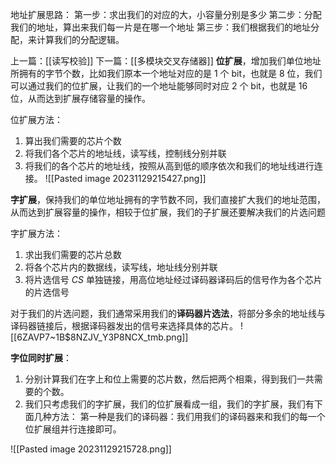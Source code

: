 地址扩展思路：
第一步：求出我们的对应的大，小容量分别是多少
第二步：分配我们的地址，算出来我们每一片是在哪一个地址
第三步：我们根据我们的地址分配，来计算我们的分配逻辑。


上一篇：[[读写校验]]
下一篇：[[多模块交叉存储器]]
**位扩展**，增加我们单位地址所拥有的字节个数，比如我们原本一个地址对应的是 1 个 bit，也就是 8 位，我们可以通过我们的位扩展，让我们的一个地址能够同时对应 2 个 bit，也就是 16 位，从而达到扩展存储容量的操作。

位扩展方法：
1. 算出我们需要的芯片个数
2. 将我们各个芯片的地址线，读写线，控制线分别并联
3. 将我们的各个芯片的地址线，按照从高到低的顺序依次和我们的地址线进行连接。
![[Pasted image 20231129215427.png]]

**字扩展**，保持我们的单位地址拥有的字节数不同，我们直接扩大我们的地址范围，从而达到扩展容量的操作，相较于位扩展，我们的子扩展还要解决我们的片选问题

字扩展方法：
1. 求出我们需要的芯片总数
2. 将各个芯片内的数据线，读写线，地址线分别并联
3. 将片选信号 $CS$ 单独链接，用高位地址经过译码器译码后的信号作为各个芯片的片选信号

对于我们的片选问题，我们通常采用我们的**译码器片选法**，将部分多余的地址线与译码器链接后，根据译码器发出的信号来选择具体的芯片。
![[6ZAVP7~1B$8NZJV_Y3P8NCX_tmb.png]]

**字位同时扩展**：
1. 分别计算我们在字上和位上需要的芯片数，然后把两个相乘，得到我们一共需要的个数。
2. 我们只考虑我们的字扩展，我们的位扩展看成一组，我们的字扩展，我们有下面几种方法：
第一种是我们的译码器：我们用我们的译码器来和我们的每一个位扩展组并行连接即可。

![[Pasted image 20231129215728.png]]